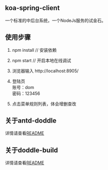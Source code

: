 ## koa-spring-client
一个标准的中后台系统，一个NodeJs服务的试金石。

## 使用步骤
1. npm install // 安装依赖

2. npm start // 开启本地在线调试

3. 浏览器输入 http://localhost:8905/

4. 登陆页  
账号：dom  
密码：123456

5. 点击菜单规则列表，体会增删查改  

## 关于antd-doddle
详情请查看[README](doc.closertb.site)

## 关于doddle-build
详情请查看[README][1]

[1]: https://github.com/closertb/doddle/tree/master/packages/doddle-build
